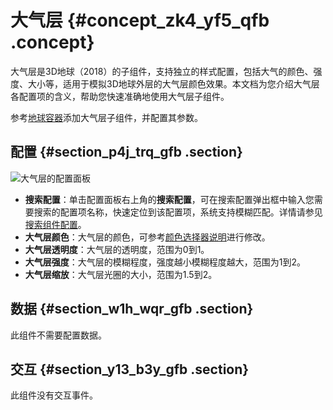 # 大气层 {#concept_zk4_yf5_qfb .concept}

大气层是3D地球（2018）的子组件，支持独立的样式配置，包括大气的颜色、强度、大小等，适用于模拟3D地球外层的大气层颜色效果。本文档为您介绍大气层各配置项的含义，帮助您快速准确地使用大气层子组件。

参考[地球容器](cn.zh-CN/组件指南/3D地球（2018）/地球容器.md#)添加大气层子组件，并配置其参数。

## 配置 {#section_p4j_trq_gfb .section}

![大气层的配置面板](http://static-aliyun-doc.oss-cn-hangzhou.aliyuncs.com/assets/img/41477/156447020221452_zh-CN.png)

-   **搜索配置**：单击配置面板右上角的**搜索配置**，可在搜索配置弹出框中输入您需要搜索的配置项名称，快速定位到该配置项，系统支持模糊匹配。详情请参见[搜索组件配置](../cn.zh-CN/管理组件/搜索组件配置.md#)。
-   **大气层颜色**：大气层的颜色，可参考[颜色选择器说明](cn.zh-CN/组件指南/配置项说明.md#section_kdw_vj4_t2b)进行修改。
-   **大气层透明度**：大气层的透明度，范围为0到1。
-   **大气层强度**：大气层的模糊程度，强度越小模糊程度越大，范围为1到2。
-   **大气层缩放**：大气层光圈的大小，范围为1.5到2。

## 数据 {#section_w1h_wqr_gfb .section}

此组件不需要配置数据。

## 交互 {#section_y13_b3y_gfb .section}

此组件没有交互事件。

